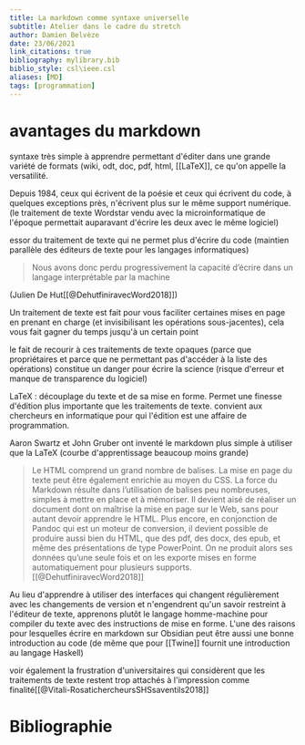 ```yaml
---
title: La markdown comme syntaxe universelle
subtitle: Atelier dans le cadre du stretch
author: Damien Belvèze
date: 23/06/2021
link_citations: true
bibliography: mylibrary.bib
biblio_style: csl\ieee.csl
aliases: [MD]
tags: [programmation]
---
```


# avantages du markdown

syntaxe très simple à apprendre permettant d'éditer dans une grande variété de formats (wiki, odt, doc, pdf, html, [[LaTeX]], ce qu'on appelle la versatilité. 

Depuis 1984, ceux qui écrivent de la poésie et ceux qui écrivent du code, à quelques exceptions près, n'écrivent plus sur le même support numérique. (le traitement de texte Wordstar vendu avec la microinformatique de l'époque permettait auparavant d'écrire les deux avec le même logiciel)

essor du traitement de texte qui ne permet plus d'écrire du code (maintien parallèle des éditeurs de texte pour les langages informatiques)

>Nous avons donc perdu progressivement la capacité d’écrire dans un langage interprétable par la machine

(Julien De Hut[[@DehutfiniravecWord2018]])

Un traitement de texte est fait pour vous faciliter certaines mises en page en prenant en charge (et invisibilisant les opérations sous-jacentes), cela vous fait gagner du temps jusqu'à un certain point

le fait de recourir à ces traitements de texte opaques (parce que propriétaires et parce que ne permettant pas d'accéder à la liste des opérations) constitue un danger pour écrire la science (risque d'erreur et manque de transparence du logiciel)

LaTeX : découplage du texte et de sa mise en forme. Permet une finesse d'édition plus importante que les traitements de texte. 
convient aux chercheurs en informatique pour qui l'édition est une affaire de programmation. 

Aaron Swartz et John Gruber ont inventé le markdown plus simple à utiliser que la LaTeX (courbe d'apprentissage beaucoup moins grande)

>Le HTML comprend un grand nombre de balises. La mise en page du texte peut être également enrichie au moyen du CSS. La force du Markdown résulte dans l’utilisation de balises peu nombreuses, simples à mettre en place et à mémoriser. Il devient aisé de réaliser un document dont on maîtrise la mise en page sur le Web, sans pour autant devoir apprendre le HTML. Plus encore, en conjonction de Pandoc qui est un moteur de conversion, il devient possible de produire aussi bien du HTML, que des pdf, des docx, des epub, et même des présentations de type PowerPoint. On ne produit alors ses données qu’une seule fois et on les exporte mises en forme automatiquement pour plusieurs supports. [[@DehutfiniravecWord2018]]

Au lieu d'apprendre à utiliser des interfaces qui changent régulièrement avec les changements de version et n'engendrent qu'un savoir restreint à l'éditeur de texte, apprenons plutôt le langage homme-machine pour compiler du texte avec des instructions de mise en forme. 
L'une des raisons pour lesquelles écrire en markdown sur Obsidian peut être aussi une bonne introduction au code (de même que pour [[Twine]] fournit une introduction au langage Haskell)

voir également la frustration d'universitaires qui considèrent que les traitements de texte restent trop attachés à l'impression comme finalité[[@Vitali-RosatichercheursSHSsaventils2018]]










# Bibliographie


